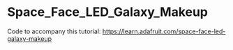 # Space_Face_LED_Galaxy_Makeup

Code to accompany this tutorial:
https://learn.adafruit.com/space-face-led-galaxy-makeup
